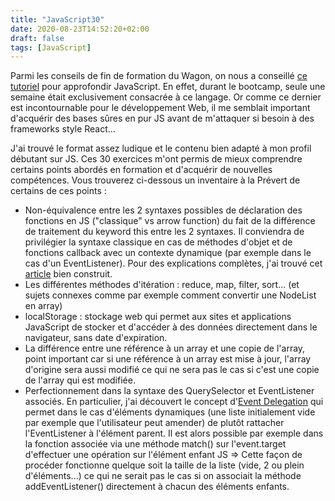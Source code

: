 ```yaml
---
title: "JavaScript30"
date: 2020-08-23T14:52:20+02:00
draft: false
tags: [JavaScript]
---
```


Parmi les conseils de fin de formation du Wagon, on nous a conseillé [ce tutoriel](https://courses.wesbos.com/account) pour approfondir JavaScript. En effet, durant le bootcamp, seule une semaine était exclusivement consacrée à ce langage. Or comme ce dernier est incontournable pour le développement Web, il me semblait important d'acquérir des bases sûres en pur JS avant de m'attaquer si besoin à des frameworks style React...

J'ai trouvé le format assez ludique et le contenu bien adapté à mon profil débutant sur JS. Ces 30 exercices m'ont permis de mieux comprendre certains points abordés en formation et d'acquérir de nouvelles compétences. Vous trouverez ci-dessous un inventaire à la Prévert de certains de ces points :
- Non-équivalence entre les 2 syntaxes possibles de déclaration des fonctions en JS ("classique" vs arrow function) du fait de la différence de traitement du keyword this entre les 2 syntaxes. Il conviendra de privilégier la syntaxe classique en cas de méthodes d'objet et de fonctions callback avec un contexte dynamique (par exemple dans le cas d'un EventListener). Pour des explications complètes, j'ai trouvé cet [article](https://www.freecodecamp.org/news/when-and-why-you-should-use-es6-arrow-functions-and-when-you-shouldnt-3d851d7f0b26/) bien construit.
- Les différentes méthodes d'itération : reduce, map, filter, sort... (et sujets connexes comme par exemple comment convertir une NodeList en array)
 - localStorage : stockage web qui permet aux sites et applications JavaScript de stocker et d'accéder à des données directement dans le navigateur, sans date d'expiration.
- La différence entre une référence à un array et une copie de l'array, point important car si une référence à un array est mise à jour, l'array d'origine sera aussi modifié ce qui ne sera pas le cas si c'est une copie de l'array qui est modifiée.
- Perfectionnement dans la syntaxe des QuerySelector et EventListener associés. En particulier, j'ai découvert le concept d'[Event Delegation](https://javascript.info/event-delegation) qui permet dans le cas d'éléments dynamiques (une liste initialement vide par exemple que l'utilisateur peut amender) de plutôt rattacher l'EventListener à l'élément parent. Il est alors possible par exemple dans la fonction associée via une méthode match() sur l'event.target d'effectuer une opération sur l'élément enfant JS => Cette façon de procéder fonctionne quelque soit la taille de la liste (vide, 2 ou plein d'éléments...) ce qui ne serait pas le cas si on associait la méthode addEventListener() directement à chacun des éléments enfants.
